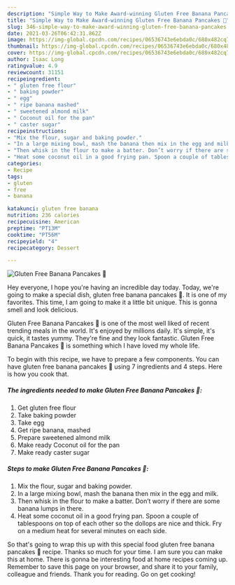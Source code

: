 ```yaml
---
description: "Simple Way to Make Award-winning Gluten Free Banana Pancakes 🥞"
title: "Simple Way to Make Award-winning Gluten Free Banana Pancakes 🥞"
slug: 346-simple-way-to-make-award-winning-gluten-free-banana-pancakes
date: 2021-03-26T06:42:31.862Z
image: https://img-global.cpcdn.com/recipes/06536743e6ebda0c/680x482cq70/gluten-free-banana-pancakes-recipe-main-photo.jpg
thumbnail: https://img-global.cpcdn.com/recipes/06536743e6ebda0c/680x482cq70/gluten-free-banana-pancakes-recipe-main-photo.jpg
cover: https://img-global.cpcdn.com/recipes/06536743e6ebda0c/680x482cq70/gluten-free-banana-pancakes-recipe-main-photo.jpg
author: Isaac Long
ratingvalue: 4.9
reviewcount: 31151
recipeingredient:
- " gluten free flour"
- " baking powder"
- " egg"
- " ripe banana mashed"
- " sweetened almond milk"
- " Coconut oil for the pan"
- " caster sugar"
recipeinstructions:
- "Mix the flour, sugar and baking powder."
- "In a large mixing bowl, mash the banana then mix in the egg and milk."
- "Then whisk in the flour to make a batter. Don’t worry if there are some banana lumps in there."
- "Heat some coconut oil in a good frying pan. Spoon a couple of tablespoons on top of each other so the dollops are nice and thick. Fry on a medium heat for several minutes on each side."
categories:
- Recipe
tags:
- gluten
- free
- banana

katakunci: gluten free banana 
nutrition: 236 calories
recipecuisine: American
preptime: "PT13M"
cooktime: "PT56M"
recipeyield: "4"
recipecategory: Dessert

---
```



![Gluten Free Banana Pancakes 🥞](https://img-global.cpcdn.com/recipes/06536743e6ebda0c/680x482cq70/gluten-free-banana-pancakes-recipe-main-photo.jpg)

Hey everyone, I hope you're having an incredible day today. Today, we're going to make a special dish, gluten free banana pancakes 🥞. It is one of my favorites. This time, I am going to make it a little bit unique. This is gonna smell and look delicious.

Gluten Free Banana Pancakes 🥞 is one of the most well liked of recent trending meals in the world. It's enjoyed by millions daily. It's simple, it's quick, it tastes yummy. They're fine and they look fantastic. Gluten Free Banana Pancakes 🥞 is something which I have loved my whole life.




To begin with this recipe, we have to prepare a few components. You can have gluten free banana pancakes 🥞 using 7 ingredients and 4 steps. Here is how you cook that.

<!--inarticleads1-->

##### The ingredients needed to make Gluten Free Banana Pancakes 🥞:

1. Get  gluten free flour
1. Take  baking powder
1. Take  egg
1. Get  ripe banana, mashed
1. Prepare  sweetened almond milk
1. Make ready  Coconut oil for the pan
1. Make ready  caster sugar




<!--inarticleads2-->

##### Steps to make Gluten Free Banana Pancakes 🥞:

1. Mix the flour, sugar and baking powder.
1. In a large mixing bowl, mash the banana then mix in the egg and milk.
1. Then whisk in the flour to make a batter. Don’t worry if there are some banana lumps in there.
1. Heat some coconut oil in a good frying pan. Spoon a couple of tablespoons on top of each other so the dollops are nice and thick. Fry on a medium heat for several minutes on each side.




So that's going to wrap this up with this special food gluten free banana pancakes 🥞 recipe. Thanks so much for your time. I am sure you can make this at home. There is gonna be interesting food at home recipes coming up. Remember to save this page on your browser, and share it to your family, colleague and friends. Thank you for reading. Go on get cooking!
